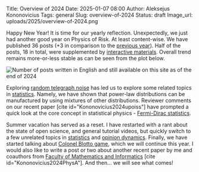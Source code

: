 Title: Overview of 2024
Date: 2025-01-07 08:00
Author: Aleksejus Kononovicius
Tags: general
Slug: overview-of-2024
Status: draft
Image_url: uploads/2025/overview-of-2024.png

Happy New Year! It is time for our yearly reflection. Unexpectedly, we just
had another good year on Physics of Risk. At least content-wise. We have
published 36 posts (+3 in comparison to the [previous
year]({filename}/articles/2024/overview-of-2023.md)). Half of the posts, 18 in
total, were supplemented by [interactive
materials](/tag/interactive/). Overall trend remains more-or-less
stable as can be seen from the plot below. 

![Number of posts written in English and still available on this site as of
the end of 2024]({static}/uploads/2025/overview-of-2024.png "The number of
posts written in English and still available on this iteration of Physics of
Risk (as of the end of 2024). The wide bars represent total number of posts
for each year since 2010, while the narrower bars represent a number of
posts containing an interactive app.")

Exploring [random telegraph noise](/tag/random-telegraph-noise/) has led us
to explore some related topics in [statistics](/tag/statistics/). Namely, we
have shown that power-law distributions can be manufactured by using
mixtures of other distributions. Reviewer comments on our recent paper [cite
id="Kononovicius2024upoiss"] have prompted a quick look at the core concept
in statistical physics - [Fermi-Dirac
statistics](/tag/fermi-dirac-statistics/).

Summer vacation has served as a reset. I have restarted with a rant about
the state of open science, and general tutorial videos, but quickly switch
to a few unrelated topics in [statistics](/tag/statistics/) and [opinion
dynamics](/tag/opinion-dynamics/). Finally, we have started talking about
[Colonel Blotto game](/tag/colonel-blotto-game/), which we will continue
this year. I would also like to write a post or two about another recent
paper by me and coauthors from [Faculty of Mathematics and
Informatics](https://mif.vu.lt/en/) [cite id="Kononovicius2024PhysA"]. And
then... we will see what comes!
